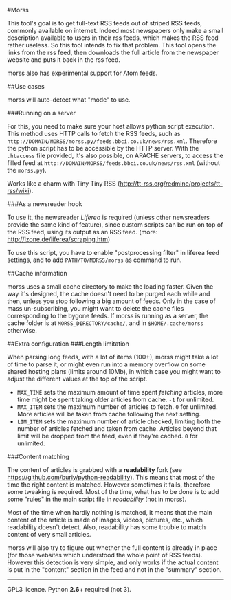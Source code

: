 #Morss

This tool's goal is to get full-text RSS feeds out of striped RSS feeds, commonly available on internet. Indeed most newspapers only make a small description available to users in their rss feeds, which makes the RSS feed rather useless. So this tool intends to fix that problem.
This tool opens the links from the rss feed, then downloads the full article from the newspaper website and puts it back in the rss feed.

morss also has experimental support for Atom feeds.

##Use cases

morss will auto-detect what "mode" to use.

###Running on a server

For this, you need to make sure your host allows python script execution. This method uses HTTP calls to fetch the RSS feeds, such as `http://DOMAIN/MORSS/morss.py/feeds.bbci.co.uk/news/rss.xml`. Therefore the python script has to be accessible by the HTTP server. With the `.htaccess` file provided, it's also possible, on APACHE servers, to access the filled feed at `http://DOMAIN/MORSS/feeds.bbci.co.uk/news/rss.xml` (without the `morss.py`).

Works like a charm with Tiny Tiny RSS (<http://tt-rss.org/redmine/projects/tt-rss/wiki>).

###As a newsreader hook

To use it, the newsreader *Liferea* is required (unless other newsreaders provide the same kind of feature), since custom scripts can be run on top of the RSS feed, using its output as an RSS feed. (more: <http://lzone.de/liferea/scraping.htm>)

To use this script, you have to enable "postprocessing filter" in liferea feed settings, and to add `PATH/TO/MORSS/morss` as command to run.

##Cache information

morss uses a small cache directory to make the loading faster. Given the way it's designed, the cache doesn't need to be purged each while and then, unless you stop following a big amount of feeds. Only in the case of mass un-subscribing, you might want to delete the cache files corresponding to the bygone feeds. If morss is running as a server, the cache folder is at `MORSS_DIRECTORY/cache/`, and in `$HOME/.cache/morss` otherwise.

##Extra configuration
###Length limitation

When parsing long feeds, with a lot of items (100+), morss might take a lot of time to parse it, or might even run into a memory overflow on some shared hosting plans (limits around 10Mb), in which case you might want to adjust the different values at the top of the script.

- `MAX_TIME` sets the maximum amount of time spent *fetching* articles, more time might be spent taking older articles from cache. `-1` for unlimited.
- `MAX_ITEM` sets the maximum number of articles to fetch. `0` for unlimited. More articles will be taken from cache following the next setting.
- `LIM_ITEM` sets the maximum number of article checked, limiting both the number of articles fetched and taken from cache. Articles beyond that limit will be dropped from the feed, even if they're cached. `0` for unlimited.

###Content matching

The content of articles is grabbed with a **readability** fork (see <https://github.com/buriy/python-readability>). This means that most of the time the right content is matched. However sometimes it fails, therefore some tweaking is required. Most of the time, what has to be done is to add some "rules" in the main script file in *readability* (not in morss).

Most of the time when hardly nothing is matched, it means that the main content of the article is made of images, videos, pictures, etc., which readability doesn't detect. Also, readability has some trouble to match content of very small articles.

morss will also try to figure out whether the full content is already in place (for those websites which understood the whole point of RSS feeds). However this detection is very simple, and only works if the actual content is put in the "content" section in the feed and not in the "summary" section.

---

GPL3 licence.
Python **2.6**+ required (not 3).
